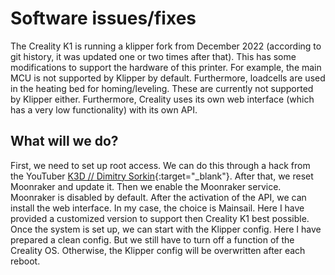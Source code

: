 # Software issues/fixes

The Creality K1 is running a klipper fork from December 2022 (according to git history, it was updated one or two times
after that). This has some modifications to support the hardware of this printer. For example, the main MCU is not
supported by Klipper by default. Furthermore, loadcells are used in the heating bed for homing/leveling. These are
currently not supported by Klipper either. Furthermore, Creality uses its own web interface (which has a very low
functionality) with its own API.

## What will we do?

First, we need to set up root access. We can do this through a hack from the YouTuber
[K3D // Dimitry Sorkin](https://www.youtube.com/@SorkinDmitry){:target="_blank"}. After that, we reset Moonraker and
update it. Then we enable the Moonraker service. Moonraker is disabled by default. After the activation of the API, we
can install the web interface. In my case, the choice is Mainsail. Here I have provided a customized version to support
then Creality K1 best possible. Once the system is set up, we can start with the Klipper config. Here I have prepared a
clean config. But we still have to turn off a function of the Creality OS. Otherwise, the Klipper config will be
overwritten after each reboot.
